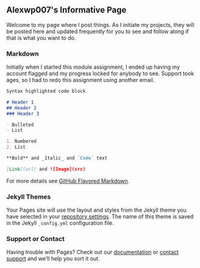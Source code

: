 ## Alexwp007's Informative Page

Welcome to my page where I post things. As I initiate my projects, they will be posted here and updated frequently for you to see and follow along if that is what you want to do.



### Markdown

Initially when I started this module assignment, I ended up having my account flagged and my progress locked for anybody to see. Support took ages, so I had to redo this assignment using another email. 

```markdown
Syntax highlighted code block

# Header 1
## Header 2
### Header 3

- Bulleted
- List

1. Numbered
2. List

**Bold** and _Italic_ and `Code` text

[Link](url) and ![Image](src)
```

For more details see [GitHub Flavored Markdown](https://guides.github.com/features/mastering-markdown/).

### Jekyll Themes

Your Pages site will use the layout and styles from the Jekyll theme you have selected in your [repository settings](https://github.com/alexwp007/alexwp007.github.io/settings). The name of this theme is saved in the Jekyll `_config.yml` configuration file.

### Support or Contact

Having trouble with Pages? Check out our [documentation](https://help.github.com/categories/github-pages-basics/) or [contact support](https://github.com/contact) and we’ll help you sort it out.
